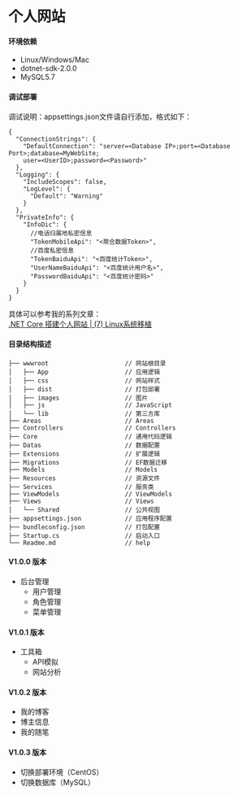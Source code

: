 个人网站
===========================

#### 环境依赖
- Linux/Windows/Mac  
- dotnet-sdk-2.0.0  
- MySQL5.7

#### 调试部署
调试说明：appsettings.json文件请自行添加，格式如下：
```
{
  "ConnectionStrings": {
    "DefaultConnection": "server=<Database IP>;port=<Database Port>;database=MyWebSite;
    user=<UserID>;password=<Password>"
  },
  "Logging": {
    "IncludeScopes": false,
    "LogLevel": {
      "Default": "Warning"
    }
  },
  "PrivateInfo": {
    "InfoDic": {
      //电话归属地私密信息
      "TokenMobileApi": "<聚合数据Token>",
      //百度私密信息
      "TokenBaiduApi": "<百度统计Token>",
      "UserNameBaiduApi": "<百度统计用户名>",
      "PasswordBaiduApi": "<百度统计密码>"
    }
  }
}
```
具体可以参考我的系列文章：  
<a href="https://blog.lancel0t.cn/posts/mywebsite/MyWebSite07/" target="_blank">.NET Core 搭建个人网站 | (7) Linux系统移植</a>

#### 目录结构描述
```
├── wwwroot                     // 网站根目录
│   ├── App                     // 应用逻辑
│   ├── css                     // 网站样式
│   ├── dist                    // 打包部署
│   ├── images                  // 图片
│   ├── js                      // JavaScript
│   └── lib                     // 第三方库
├── Areas                       // Areas
├── Controllers                 // Controllers
├── Core                        // 通用代码逻辑
├── Datas                       // 数据配置
├── Extensions                  // 扩展逻辑
├── Migrations                  // EF数据迁移
├── Models                      // Models
├── Resources                   // 资源文件
├── Services                    // 服务类
├── ViewModels                  // ViewModels
├── Views                       // Views
│   └── Shared                  // 公共视图
├── appsettings.json            // 应用程序配置
├── bundleconfig.json           // 打包配置
├── Startup.cs                  // 启动入口
└── Readme.md                   // help
```
#### V1.0.0 版本
- 后台管理
  - 用户管理
  - 角色管理
  - 菜单管理
#### V1.0.1 版本
- 工具箱 
  - API模拟
  - 网站分析
#### V1.0.2 版本
- 我的博客
- 博主信息
- 我的随笔
#### V1.0.3 版本
- 切换部署环境（CentOS）
- 切换数据库（MySQL）

